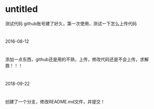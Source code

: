 # untitled
测试代码
github账号建了好久，第一次使用，测试一下怎么上传代码
#
2016-08-12
#
添加一点东西，github还是用的不熟，上传，修改代码还是不会上传，求解救！！！  
#
2018-09-22
#
创建了一个分支，修改README.md文件，并提交！
